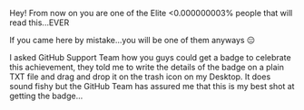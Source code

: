 Hey! From now on you are one of the Elite <0.000000003% people that will read this...EVER

If you came here by mistake...you will be one of them anyways 😑

I asked GitHub Support Team how you guys could get a badge to celebrate this achievement, they told me to write the details of the badge on a plain TXT file and drag and drop it on the trash icon on my Desktop. It does sound fishy but the GitHub Team has assured me that this is my best shot at getting the badge...
